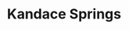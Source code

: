 ---
title: "Kandace Springs"
summary: "Nashville-based singer, songwriter and pianist. Daughter of Born Nashville, Tennessee 1989."
image: "kandace-springs.jpg"
apple_music_artist_url: "https://music.apple.com/gb/artist/kandace-springs/338439458"
---